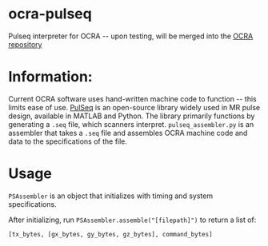 # ocra-pulseq
Pulseq interpreter for OCRA -- upon testing, will be merged into the [OCRA repository](https://github.com/OpenMRI/ocra)

# Information:
Current OCRA software uses hand-written machine code to function -- this limits ease of use. [PulSeq](https://pulseq.github.io/) is an open-source library widely used in MR pulse design, available in MATLAB and Python. The library primarily functions by generating a `.seq` file, which scanners interpret. `pulseq_assembler.py` is an assembler that takes a `.seq` file and assembles OCRA machine code and data to the specifications of the file. 

# Usage
`PSAssembler` is an object that initializes with timing and system specifications.

After initializing, run `PSAssembler.assemble("[filepath]")` to return a list of:

`[tx_bytes, [gx_bytes, gy_bytes, gz_bytes], command_bytes]`
